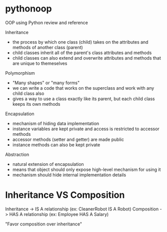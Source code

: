 # pythonoop
OOP using Python review and reference

Inheritance
- the process by which one class (child) takes on the attributes and methods of another class (parent)
- child classes inherit all of the parent's class attributes and methods
- child classes can also extend and overwrite attributes and methods that are unique to themeselves

Polymorphism
- "Many shapes" or "many forms"
- we can write a code that works on the superclass and work with any child class also
- gives a way to use a class exactly like its parent, but each child class keeps its own methods 

Encapsulation
- mechanism of hiding data implementation
- instance variables are kept private and access is restricted to accessor methods
- accessor methods (setter and getter) are made public
- instance methods can also be kept private

Abstraction
- natural extension of encapsulation
- means that object should only expose high-level mechanism for using it
- mechanism should hide internal implementation details


# Inheritance VS Composition
Inheritance -> IS A relationship (ex: CleanerRobot IS A Robot)
Composition -> HAS A relationship (ex: Employee HAS A Salary)

"Favor composition over inheritance"
